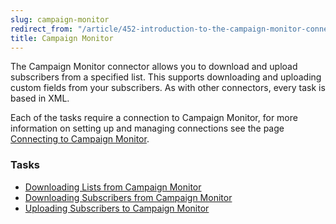 ```yaml
---
slug: campaign-monitor
redirect_from: "/article/452-introduction-to-the-campaign-monitor-connector"
title: Campaign Monitor
---
```

The Campaign Monitor connector allows you to download and upload subscribers from a specified list. This supports downloading and uploading custom fields from your subscribers. As with other connectors, every task is based in XML.


Each of the tasks require a connection to Campaign Monitor, for more information on setting up and managing connections see the page [Connecting to Campaign Monitor](connecting-to-campaign-monitor).


### Tasks

 * [Downloading Lists from Campaign Monitor](downloading-lists-from-campaign-monitor)
 * [Downloading Subscribers from Campaign Monitor](downloading-subscribers-from-campaign-monitor)
 * [Uploading Subscribers to Campaign Monitor](uploading-subscribers-to-campaign-monitor)